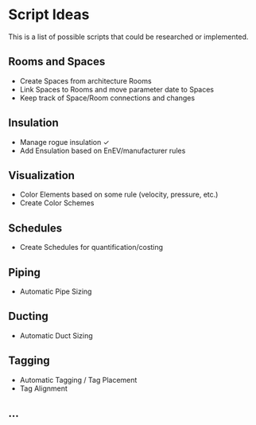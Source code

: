 # Script Ideas

This is a list of possible scripts that could be researched or implemented.

## Rooms and Spaces

- Create Spaces from architecture Rooms
- Link Spaces to Rooms and move parameter date to Spaces
- Keep track of Space/Room connections and changes

## Insulation

- Manage rogue insulation ✓
- Add Ensulation based on EnEV/manufacturer rules

## Visualization

- Color Elements based on some rule (velocity, pressure, etc.)
- Create Color Schemes

## Schedules

- Create Schedules for quantification/costing

## Piping

- Automatic Pipe Sizing

## Ducting

- Automatic Duct Sizing

## Tagging

- Automatic Tagging / Tag Placement
- Tag Alignment

## ...

